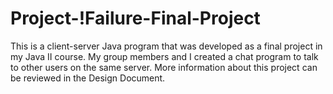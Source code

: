 # Project-!Failure-Final-Project

This is a client-server Java program that was developed as a final project in my Java II course. My group members and I created a chat program to talk to other users on the same server. More information about this project can be reviewed in the Design Document.
